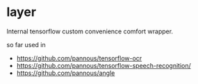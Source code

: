 # layer

Internal tensorflow custom convenience comfort wrapper.

so far used in 
* https://github.com/pannous/tensorflow-ocr 
* https://github.com/pannous/tensorflow-speech-recognition/
* https://github.com/pannous/angle
